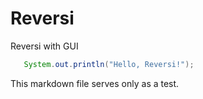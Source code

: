 # Reversi
 Reversi with GUI
 
 ```java
    System.out.println("Hello, Reversi!");
 ```
 
 This markdown file serves only as a test.
